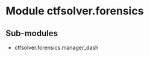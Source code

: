 Module ctfsolver.forensics
==========================

Sub-modules
-----------
* ctfsolver.forensics.manager_dash